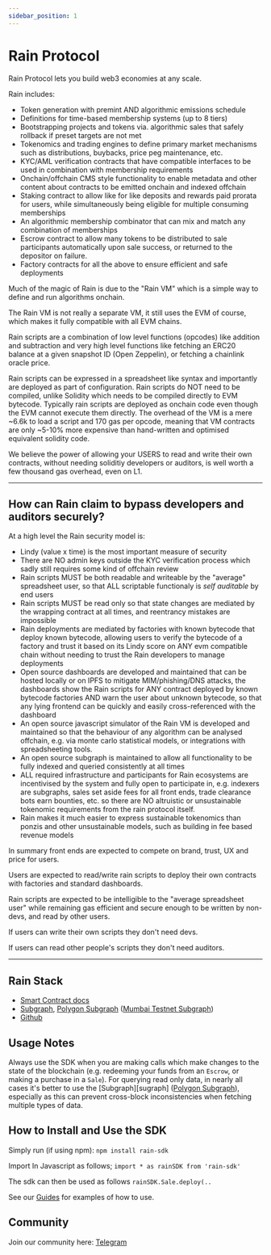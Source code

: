 ```yaml
---
sidebar_position: 1
---
```


# Rain Protocol

Rain Protocol lets you build web3 economies at any scale.

Rain includes:

- Token generation with premint AND algorithmic emissions schedule
- Definitions for time-based membership systems (up to 8 tiers)
- Bootstrapping projects and tokens via. algorithmic sales that safely rollback
  if preset targets are not met
- Tokenomics and trading engines to define primary market mechanisms such as
  distributions, buybacks, price peg maintenance, etc.
- KYC/AML verification contracts that have compatible interfaces to be used in
  combination with membership requirements
- Onchain/offchain CMS style functionality to enable metadata and other content
  about contracts to be emitted onchain and indexed offchain
- Staking contract to allow like for like deposits and rewards paid prorata for
  users, while simultaneously being eligible for multiple consuming memberships
- An algorithmic membership combinator that can mix and match any combination
  of memberships
- Escrow contract to allow many tokens to be distributed to sale participants
  automatically upon sale success, or returned to the depositor on failure.
- Factory contracts for all the above to ensure efficient and safe deployments

Much of the magic of Rain is due to the "Rain VM" which is a simple way to
define and run algorithms onchain.

The Rain VM is not really a separate VM, it still uses the EVM of course, which
makes it fully compatible with all EVM chains.

Rain scripts are a combination of low level functions (opcodes) like addition
and subtraction and very high level functions like fetching an ERC20 balance at
a given snapshot ID (Open Zeppelin), or fetching a chainlink oracle price.

Rain scripts can be expressed in a spreadsheet like syntax and importantly are
deployed as part of configuration. Rain scripts do NOT need to be compiled,
unlike Solidity which needs to be compiled directly to EVM bytecode. Typically
rain scripts are deployed as onchain code even though the EVM cannot execute
them directly. The overhead of the VM is a mere ~6.6k to load a script and 170
gas per opcode, meaning that VM contracts are only ~5-10% more expensive than
hand-written and optimised equivalent solidity code.

We believe the power of allowing your USERS to read and write their own
contracts, without needing soliditiy developers or auditors, is well worth a
few thousand gas overhead, even on L1.

---
## How can Rain claim to bypass developers and auditors securely?

At a high level the Rain security model is:

- Lindy (value x time) is the most important measure of security
- There are NO admin keys outside the KYC verification process which sadly
  still requires some kind of offchain review
- Rain scripts MUST be both readable and writeable by the "average" spreadsheet
  user, so that ALL scriptable functionaly is _self auditable_ by end users
- Rain scripts MUST be read only so that state changes are mediated by the
  wrapping contract at all times, and reentrancy mistakes are impossible
- Rain deployments are mediated by factories with known bytecode that deploy
  known bytecode, allowing users to verify the bytecode of a factory and trust
  it based on its Lindy score on ANY evm compatible chain without needing to
  trust the Rain developers to manage deployments
- Open source dashboards are developed and maintained that can be hosted
  locally or on IPFS to mitigate MIM/phishing/DNS attacks, the dashboards show
  the Rain scripts for ANY contract deployed by known bytecode factories AND
  warn the user about unknown bytecode, so that any lying frontend can be
  quickly and easily cross-referenced with the dashboard
- An open source javascript simulator of the Rain VM is developed and
  maintained so that the behaviour of any algorithm can be analysed offchain,
  e.g. via monte carlo statistical models, or integrations with spreadsheeting
  tools.
- An open source subgraph is maintained to allow all functionality to be fully
  indexed and queried consistently at all times
- ALL required infrastructure and participants for Rain ecosystems are
  incentivised by the system and fully open to participate in, e.g. indexers
  are subgraphs, sales set aside fees for all front ends, trade clearance bots
  earn bounties, etc. so there are NO altruistic or unsustainable tokenomic
  requirements from the rain protocol itself.
- Rain makes it much easier to express sustainable tokenomics than ponzis and
  other unsustainable models, such as building in fee based revenue models

In summary front ends are expected to compete on brand, trust, UX and price for
users.

Users are expected to read/write rain scripts to deploy their own contracts
with factories and standard dashboards.

Rain scripts are expected to be intelligible to the "average spreadsheet user"
while remaining gas efficient and secure enough to be written by non-devs, and
read by other users.

If users can write their own scripts they don't need devs.

If users can read other people's scripts they don't need auditors.

---

## Rain Stack

* [Smart Contract docs][smart-contracts]
* [Subgraph][subgraph], [Polygon Subgraph][polygon-subgraph] ([Mumbai Testnet Subgraph][mumbai-subgraph])
* [Github][github]

## Usage Notes

Always use the SDK when you are making calls which make changes to the state of the blockchain (e.g. redeeming your funds from an `Escrow`, or making a purchase in a `Sale`). For querying read only data, in nearly all cases it's better to use the [Subgraph][sugraph] ([Polygon Subgraph][polygon-subgraph]), especially as this can prevent cross-block inconsistencies when fetching multiple types of data.


## How to Install and Use the SDK

Simply run (if using npm):
`npm install rain-sdk`

Import In Javascript as follows; `import * as rainSDK from 'rain-sdk'`

The sdk can then be used as follows `rainSDK.Sale.deploy(..`

See our [Guides][guides] for examples of how to use.


## Community

Join our community here: [Telegram][telegram]


[smart-contracts]: https://docs.rainprotocol.xyz/smart-contracts/claim/EmissionsERC20

[//]: # (todo add this to environment variables)
[subgraph]: https://thegraph.com/hosted-service/subgraph/beehive-innovation/rain-protocol
[polygon-subgraph]: https://thegraph.com/hosted-service/subgraph/beehive-innovation/rain-protocol-v2-polygon
[mumbai-subgraph]: https://thegraph.com/hosted-service/subgraph/beehive-innovation/rain-protocol-v2-mumbai
[github]: https://github.com/beehive-innovation/rain-protocol
[guides]: https://docs.rainprotocol.xyz/guides/Frontend/using-the-sdk-to-deploy-your-first-rain-contract
[telegram]: https://t.me/+w4mJbCT6IfI2YTU0